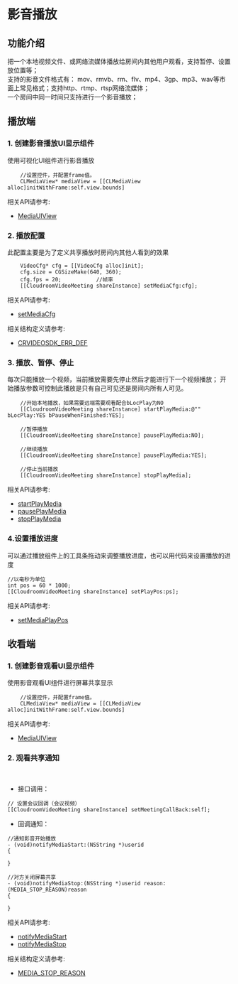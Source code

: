 # 影音播放

## 功能介绍

把一个本地视频文件、或网络流媒体播放给房间内其他用户观看，支持暂停、设置放位置等；</br>
支持的影音文件格式有： mov、rmvb、rm、flv、mp4、3gp、mp3、wav等市面上常见格式；支持http、rtmp、rtsp网络流媒体；</br>
一个房间中同一时间只支持进行一个影音播放；</br>



<h2 id=role_play>播放端</h2>

<h3 id=MediaUIView>1. 创建影音播放UI显示组件</h3>

使用可视化UI组件进行影音播放

```oc
    //设置控件，并配置frame值。
    CLMediaView* mediaView = [[CLMediaView alloc]initWithFrame:self.view.bounds]
```

相关API请参考:
+ [MediaUIView](UIComponent.md#CLMediaView)

<h3 id=videoCfg>2. 播放配置</h3>

此配置主要是为了定义共享播放时房间内其他人看到的效果

```  oc
    VideoCfg* cfg = [[VideoCfg alloc]init];
    cfg.size = CGSizeMake(640, 360);
    cfg.fps = 20;           //帧率
    [[CloudroomVideoMeeting shareInstance] setMediaCfg:cfg];
```

相关API请参考:
+ [setMediaCfg](Apis.md#setMediaCfg)

相关结构定义请参考:
+ [CRVIDEOSDK_ERR_DEF](Constant.md#CRVIDEOSDK_ERR_DEF)

<h3 id=PlayAndStop>3. 播放、暂停、停止</h3>

每次只能播放一个视频，当前播放需要先停止然后才能进行下一个视频播放；
开始播放参数可控制此播放是只有自己可见还是房间内所有人可见。

```  oc
    //开始本地播放，如果需要远端需要观看配合bLocPlay为NO
    [[CloudroomVideoMeeting shareInstance] startPlayMedia:@"" bLocPlay:YES bPauseWhenFinished:YES];
    
    //暂停播放
    [[CloudroomVideoMeeting shareInstance] pausePlayMedia:NO];
    
    //继续播放
    [[CloudroomVideoMeeting shareInstance] pausePlayMedia:YES];
    
    //停止当前播放
    [[CloudroomVideoMeeting shareInstance] stopPlayMedia];
```

相关API请参考:
+ [startPlayMedia](Apis.md#startPlayMedia)
+ [pausePlayMedia](Apis.md#pausePlayMedia)
+ [stopPlayMedia](Apis.md#stopPlayMedia)

<h3 id=VideoProgress>4.设置播放进度</h3>

可以通过播放组件上的工具条拖动来调整播放进度，也可以用代码来设置播放的进度

```  oc
//以毫秒为单位
int pos = 60 * 1000;
[[CloudroomVideoMeeting shareInstance] setPlayPos:ps];
```

相关API请参考: 
+ [setMediaPlayPos](Apis.md#setMediaPlayPos)

<h2 id=role_watch>收看端</h2>

<h3 id=ScreenShareUIView>1. 创建影音观看UI显示组件</h3>

使用影音观看UI组件进行屏幕共享显示

```oc
    //设置控件，并配置frame值。
    CLMediaView* mediaView = [[CLMediaView alloc]initWithFrame:self.view.bounds]
```

相关API请参考:
+ [MediaUIView](UIComponent.md#CLMediaUIView)

<h3 id=watchMedia>2. 观看共享通知</h3>
</br>

+ 接口调用：

```oc
// 设置会议回调（会议视频）
[[CloudroomVideoMeeting shareInstance] setMeetingCallBack:self];
```

+ 回调通知：

```oc
//通知影音开始播放
- (void)notifyMediaStart:(NSString *)userid
{

}

//对方关闭屏幕共享
- (void)notifyMediaStop:(NSString *)userid reason:(MEDIA_STOP_REASON)reason
{
    
}
```

相关API请参考:
+ [notifyMediaStart](Apis.md#notifyMediaStart)
+ [notifyMediaStop](Apis.md#notifyMediaStop)

相关结构定义请参考: 
+ [MEDIA_STOP_REASON](Constant.md#MEDIA_STOP_REASON)













